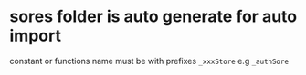 # sores folder is auto generate for auto import

constant or functions name must be with prefixes `_xxxStore` e.g `_authSore`
